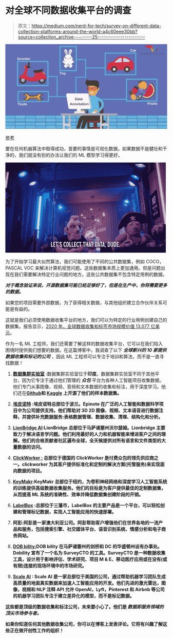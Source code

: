 # 对全球不同数据收集平台的调查

> 原文：<https://medium.com/nerd-for-tech/survey-on-different-data-collection-platforms-around-the-world-a4c60eee30bb?source=collection_archive---------25----------------------->

![](img/8df08135662acf864e2bd1947a21a768.png)

[参考](/anolytics/what-is-data-annotation-and-what-are-its-advantages-95766213351e)

要在任何机器算法中取得成功，首要的事情是可视化数据。如果数据不是健壮和干净的，我们就没有别的办法让我们的 ML 模型学习得更好。

![](img/2061d7f73a98c3f22fc7de36b9fbc95f.png)

为了开始学习最大似然算法，我们可能使用了不同的公共数据集，例如 COCO，PASCAL VOC 来解决计算机视觉问题。这些数据集本质上更加通用。但是问题出现在我们需要解决特定行业问题的地方。这些公共数据集不包含特定用例的数据。

***对于概念验证来说，开源数据集可能已经足够好了，但是在生产中，你将需要更多的数据。***

如果您的项目需要外部数据，为了获得相关数据，与其他组织建立合作伙伴关系可能是有益的。

这就是我们必须使用数据收集平台的地方，我们可以为特定的行业用例创建自己的数据集。报告显示，[2020 年，全球数据收集和标签市场规模价值 13.077 亿美元](https://www.grandviewresearch.com/industry-analysis/data-collection-labeling-market)。

作为一名 ML 工程师，我们还需要了解这样的数据收集平台，它可以在我们陷入困境时提供我们想要的数据。在这篇博客中，我调查了以下 ***全球新兴的 10 家提供数据收集和标记的公司*** ，因此 ML 工程师可以专注于培训和算法，而不是一直寻找数据！

1.  [**数据集群实验室**](http://www.datacluster.in/) :数据集群实验室位于**印度**。数据集群实验室不同于其他平台，因为它专注于通过他们管理的 ***众包*** 平台为各种人工智能项目收集数据。他们专门从事图像、视频、音频和文本数据的收集和标注，用于深度学习。他们还在[**Github**](https://github.com/datacluster-labs/Datacluster-Datasets)**和 [**Kaggle**](https://www.kaggle.com/dataclusterlabs) 上开源了他们的样本数据集。**
2.  **[**埃皮诺特**](https://epinote.ai/) :埃皮诺特总部位于波兰。Epinote 在广泛的人工智能和数据科学项目中为公司提供支持。他们帮助对 3D 2D 图像、视频、文本语音进行数据注释，并提供补充数据服务:表格数据管理、数据收集、清理、结构化和分析。**
3.  **[**LionBridge AI**](https://lionbridge.ai/):LionBridge 总部位于马萨诸塞州沃尔瑟姆。Lionbridge 主要致力于解决语言学问题。他们利用最好的人力和机器智能来增进客户之间的理解。他们的合格贡献者社区遍布全球，全天候提供对所有语言和文件类型的大量数据的访问。**

5.  **[**ClickWorker** :](https://www.clickworker.com/) 总部位于德国的 ClickWorker 是付费众包的领先供应商之一。clickworker 为其客户提供标准化和定制的解决方案(托管服务)来实现面向数据的项目。**
6.  **[**KeyMakr**](https://keymakr.com/):KeyMakr 总部位于纽约，为卷积神经网络和深度学习人工智能系统的训练提供高级数据收集服务。他们的目标是为客户提供最佳的定制数据集，从而提高 ML 系统的准确性、效率并降低数据集创建阶段的开销。**
7.  **[**LabelBox**](https://labelbox.com/) :总部位于三藩市，LabelBox 的主要产品是一个平台，可以轻松创建和管理标记数据，实现人工智能应用的快速部署。**
8.  **阿彭:阿彭是一家澳大利亚公司。阿彭帮助客户增强他们在世界各地的一流产品和服务，包括搜索引擎、社交媒体平台、语音识别系统、情感分析和电子商务网站。**
9.  **[**DOB bility**:](https://www.dobility.com/)DOB bility 在马萨诸塞州的剑桥和 DC 的华盛顿州设有办事处。Dobility 宣布了一个名为 SurveyCTO 的工具。SurveyCTO 是一种数据收集工具，设计用于影响评估、学术研究、项目 M & E、移动医疗应用或在没有(或有限)连接的现场环境中的市场研究。**
10.  **[**Scale AI**](https://scale.com/) : Scale AI 是一家总部位于美国的公司，通过帮助机器学习团队生成高质量的地面真实数据来加速人工智能应用的开发。他们先进的激光雷达，图像，视频和 NLP 注释 API 允许 OpenAI，Lyft，Pinterest 和 Airbnb 等公司的机器学习团队专注于建立差异化的模型，而不是标记数据。**

**这些都是顶级的数据收集和标注公司，未来要小心了。他们是 ***数据即服务领域的顶尖市场参与者。*****

**如果你知道任何其他数据收集公司，你可以在博客上发表评论。它将有兴趣了解这些正在做开创性工作的组织！**